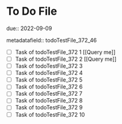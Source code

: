 # To Do File

due:: 2022-09-09

metadatafield:: todoTestFile_372_46

- [ ] Task of todoTestFile_372 1 [[Query me]]
- [ ] Task of todoTestFile_372 2 [[Query me]]
- [ ] Task of todoTestFile_372 3
- [ ] Task of todoTestFile_372 4
- [ ] Task of todoTestFile_372 5
- [ ] Task of todoTestFile_372 6
- [ ] Task of todoTestFile_372 7
- [ ] Task of todoTestFile_372 8
- [ ] Task of todoTestFile_372 9
- [ ] Task of todoTestFile_372 10